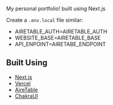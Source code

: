 My personal portfolio! built using Next.js

Create a `.env.local` file similar:

- AIRETABLE_AUTH=AIRETABLE_AUTH
- WEBSITE_BASE=AIRETABLE_BASE
- API_ENPOINT=AIRETABE_ENDPOINT

## Built Using

- [Next.js](https://nextjs.org/)
- [Vercel](https://vercel.com)
- [AireTable](https://airtable.com/)
- [ChakraUI](https://chakra-ui.com/)
